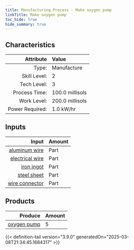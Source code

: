 ```yaml
---
title: Manufacturing Process - Make oxygen pump
linkTitle: Make oxygen pump
toc_hide: true
hide_summary: true
---
```

<!-- This is generated by the MarsSim HelpGenertor, do not edit. -->


## Characteristics

| Attribute      | Value |
|--------:|:------|
|Type:|Manufacture|
|Skill Level:|2|
|Tech Level:|3|
|Process Time:|100.0 millisols|
|Work Level:|200.0 millisols|
|Power Required:|1.0 kW/hr|

## Inputs

| Input      | Amount |
|--------:|:------|
|[aluminum wire](/docs/definitions/part/aluminum-wire)|Part|1|
|[electrical wire](/docs/definitions/part/electrical-wire)|Part|1|
|[iron ingot](/docs/definitions/part/iron-ingot)|Part|3|
|[steel sheet](/docs/definitions/part/steel-sheet)|Part|1|
|[wire connector](/docs/definitions/part/wire-connector)|Part|10|

## Products


| Produce      | Amount |
|--------:|:------|
|[oxygen pump](/docs/definitions/part/oxygen-pump)|5|



{{< definition-tail version="3.9.0" generatedOn="2025-03-08T21:34:45.1684317" >}}



